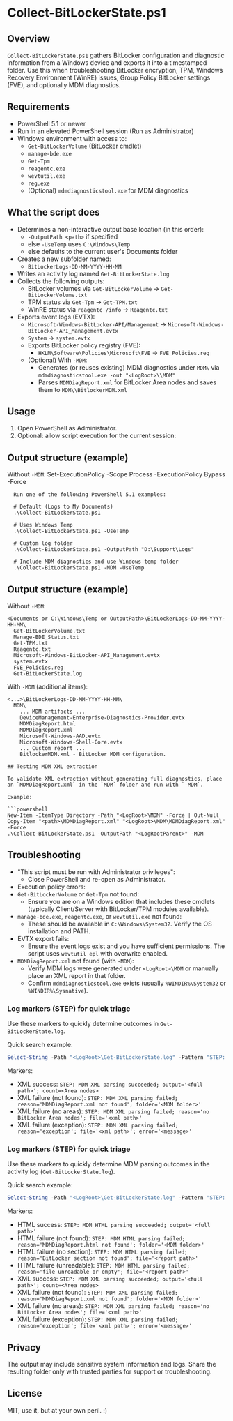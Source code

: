 # Collect-BitLockerState.ps1

## Overview
`Collect-BitLockerState.ps1` gathers BitLocker configuration and diagnostic information from a Windows device and exports it into a timestamped folder. Use this when troubleshooting BitLocker encryption, TPM, Windows Recovery Environment (WinRE) issues, Group Policy BitLocker settings (FVE), and optionally MDM diagnostics.

## Requirements
- PowerShell 5.1 or newer
- Run in an elevated PowerShell session (Run as Administrator)
- Windows environment with access to:
  - `Get-BitLockerVolume` (BitLocker cmdlet)
  - `manage-bde.exe`
  - `Get-Tpm`
  - `reagentc.exe`
  - `wevtutil.exe`
  - `reg.exe`
  - (Optional) `mdmdiagnosticstool.exe` for MDM diagnostics

## What the script does
- Determines a non-interactive output base location (in this order):
  - `-OutputPath <path>` if specified
  - else `-UseTemp` uses `C:\Windows\Temp`
  - else defaults to the current user's Documents folder
- Creates a new subfolder named:
  - `BitLockerLogs-DD-MM-YYYY-HH-MM`
- Writes an activity log named `Get-BitLockerState.log`
- Collects the following outputs:
  - BitLocker volumes via `Get-BitLockerVolume` → `Get-BitLockerVolume.txt`
  - TPM status via `Get-Tpm` → `Get-TPM.txt`
  - WinRE status via `reagentc /info` → `Reagentc.txt`
- Exports event logs (EVTX):
  - `Microsoft-Windows-BitLocker-API/Management` → `Microsoft-Windows-BitLocker-API_Management.evtx`
  - `System` → `system.evtx`
  - Exports BitLocker policy registry (FVE):
    - `HKLM\Software\Policies\Microsoft\FVE` → `FVE_Policies.reg`
  - (Optional) With `-MDM`:
    - Generates (or reuses existing) MDM diagnostics under `MDM\` via `mdmdiagnosticstool.exe -out "<LogRoot>\\MDM"`
    - Parses `MDMDiagReport.xml` for BitLocker Area nodes and saves them to `MDM\\BitlockerMDM.xml`

## Usage

1) Open PowerShell as Administrator.
2) Optional: allow script execution for the current session:

## Output structure (example)
Without `-MDM`:
Set-ExecutionPolicy -Scope Process -ExecutionPolicy Bypass -Force
```
  Run one of the following PowerShell 5.1 examples:
  
  # Default (Logs to My Documents)
  .\Collect-BitLockerState.ps1
  
  # Uses Windows Temp
  .\Collect-BitLockerState.ps1 -UseTemp
  
  # Custom log folder
  .\Collect-BitLockerState.ps1 -OutputPath "D:\Support\Logs"
  
  # Include MDM diagnostics and use Windows temp folder
  .\Collect-BitLockerState.ps1 -MDM -UseTemp
```

  ## Output structure (example)
  Without `-MDM`:
  ```
  <Documents or C:\Windows\Temp or OutputPath>\BitLockerLogs-DD-MM-YYYY-HH-MM\
    Get-BitLockerVolume.txt
    Manage-BDE_Status.txt
    Get-TPM.txt
    Reagentc.txt
    Microsoft-Windows-BitLocker-API_Management.evtx
    system.evtx
    FVE_Policies.reg
    Get-BitLockerState.log
  ```

  With `-MDM` (additional items):
  ```
  <...>\BitLockerLogs-DD-MM-YYYY-HH-MM\
    MDM\
      ... MDM artifacts ...
      DeviceManagement-Enterprise-Diagnostics-Provider.evtx
      MDMDiagReport.html
      MDMDiagReport.xml
      Microsoft-Windows-AAD.evtx
      Microsoft-Windows-Shell-Core.evtx
      ... Custom report ...
      BitlockerMDM.xml - BitLocker MDM configuration.
  
  ## Testing MDM XML extraction

To validate XML extraction without generating full diagnostics, place an `MDMDiagReport.xml` in the `MDM` folder and run with `-MDM`.

  Example:

  ```powershell
  New-Item -ItemType Directory -Path "<LogRoot>\MDM" -Force | Out-Null
  Copy-Item "<path>\MDMDiagReport.xml" "<LogRoot>\MDM\MDMDiagReport.xml" -Force
  .\Collect-BitLockerState.ps1 -OutputPath "<LogRootParent>" -MDM
  ```

## Troubleshooting
- "This script must be run with Administrator privileges":
  - Close PowerShell and re-open as Administrator.
- Execution policy errors:
- `Get-BitLockerVolume` or `Get-Tpm` not found:
  - Ensure you are on a Windows edition that includes these cmdlets (typically Client/Server with BitLocker/TPM modules available).
- `manage-bde.exe`, `reagentc.exe`, or `wevtutil.exe` not found:
  - These should be available in `C:\Windows\System32`. Verify the OS installation and PATH.
- EVTX export fails:
  - Ensure the event logs exist and you have sufficient permissions. The script uses `wevtutil epl` with overwrite enabled.
- `MDMDiagReport.xml` not found (with `-MDM`):
  - Verify MDM logs were generated under `<LogRoot>\MDM` or manually place an XML report in that folder.
  - Confirm `mdmdiagnosticstool.exe` exists (usually `%WINDIR%\System32` or `%WINDIR%\Sysnative`).
  
### Log markers (STEP) for quick triage

Use these markers to quickly determine outcomes in `Get-BitLockerState.log`.

Quick search example:

```powershell
Select-String -Path "<LogRoot>\Get-BitLockerState.log" -Pattern "STEP: MDM XML parsing|STEP: .* event log export|STEP: FVE registry export"
```

Markers:

- XML success: `STEP: MDM XML parsing succeeded; output='<full path>'; count=<Area nodes>`
- XML failure (not found): `STEP: MDM XML parsing failed; reason='MDMDiagReport.xml not found'; folder='<MDM folder>'`
- XML failure (no areas): `STEP: MDM XML parsing failed; reason='no BitLocker Area nodes'; file='<xml path>'`
- XML failure (exception): `STEP: MDM XML parsing failed; reason='exception'; file='<xml path>'; error='<message>'`

### Log markers (STEP) for quick triage

Use these markers to quickly determine MDM parsing outcomes in the activity log (`Get-BitLockerState.log`).

Quick search example:

```powershell
Select-String -Path "<LogRoot>\Get-BitLockerState.log" -Pattern "STEP: MDM .* parsing"
```

Markers:

- HTML success: `STEP: MDM HTML parsing succeeded; output='<full path>'`
- HTML failure (not found): `STEP: MDM HTML parsing failed; reason='MDMDiagReport.html not found'; folder='<MDM folder>'`
- HTML failure (no section): `STEP: MDM HTML parsing failed; reason='BitLocker section not found'; file='<report path>'`
- HTML failure (unreadable): `STEP: MDM HTML parsing failed; reason='file unreadable or empty'; file='<report path>'`
- XML success: `STEP: MDM XML parsing succeeded; output='<full path>'; count=<Area nodes>`
- XML failure (not found): `STEP: MDM XML parsing failed; reason='MDMDiagReport.xml not found'; folder='<MDM folder>'`
- XML failure (no areas): `STEP: MDM XML parsing failed; reason='no BitLocker Area nodes'; file='<xml path>'`
- XML failure (exception): `STEP: MDM XML parsing failed; reason='exception'; file='<xml path>'; error='<message>'`

## Privacy
The output may include sensitive system information and logs. Share the resulting folder only with trusted parties for support or troubleshooting.

## License
MIT, use it, but at your own peril. :)
